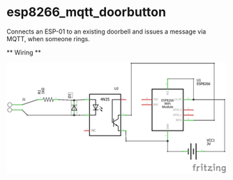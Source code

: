 # esp8266_mqtt_doorbutton
Connects an ESP-01 to an existing doorbell and issues a message via MQTT, when someone rings.


** Wiring **

![Wiring](Wiring/DoorBell_Schaltplan.png)
